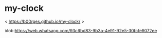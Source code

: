 # my-clock

 < https://b00rges.github.io/my-clock/ > 
 
blob:https://web.whatsapp.com/93c6bd83-9b3a-4e91-92e5-30fcfe9072ee
